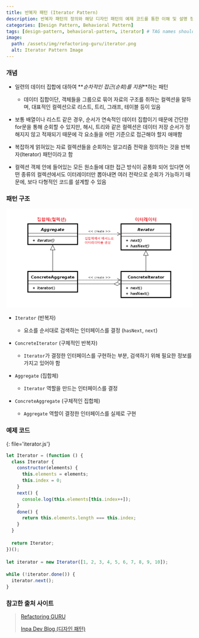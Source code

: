 ```yaml
---
title: 반복자 패턴 (Iterator Pattern)
description: 반복자 패턴의 정의와 해당 디자인 패턴의 예제 코드를 통한 이해 및 설명 정리
categories: [Design Pattern, Behavioral Pattern]
tags: [design-pattern, behavioral-pattern, iterator] # TAG names should always be lowercase
image:
  path: /assets/img/refactoring-guru/iterator.png
  alt: Iterator Pattern Image
---
```


### 개념

- 일련의 데이터 집합에 대하여 **_순차적인 접근(순회)를 지원_**하는 패턴

  - 데이터 집합이단, 객체들을 그룹으로 묶어 자료의 구조를 취하는 컬렉션을 말하며, 대표적인 컬렉션으로 리스트, 트리, 그래프, 테이블 등이 있음

- 보통 배열이나 리스트 같은 경우, 순서가 연속적인 데이터 집합이기 때문에 간단한 for문을 통해 순회할 수 있지만, 해시, 트리와 같은 컬렉션은 데이터 저장 순서가 정해지지 않고 적재되기 때문에 각 요소들을 어떤 기준으로 접근해야 할지 애매함

- 복잡하게 얽혀있는 자료 컬렉션들을 순회하는 알고리즘 전략을 정의하는 것을 반복자(Iterator) 패턴이라고 함

- 컬렉션 객체 안에 들어있는 모든 원소들에 대한 접근 방식이 공통화 되어 있다면 어떤 종류의 컬렉션에서도 이터레이터만 뽑아내면 여러 전략으로 순회가 가능하기 때문에, 보다 다형적인 코드를 설계할 수 있음

### 패턴 구조

![iterator](/assets/img/structure/iterator.png)

- `Iterator` (반복자)

  - 요소를 순서대로 검색하는 인터페이스를 결정 (`hasNext`, `next`)

- `ConcreteIterator` (구체적인 반복자)

  - `Iterator`가 결정한 인터페이스를 구현하는 부분, 검색하기 위해 필요한 정보를 가지고 있어야 함

- `Aggregate` (집합체)

  - `Iterator` 역할을 만드는 인터페이스를 결정

- `ConcreteAggregate` (구체적인 집합체)

  - `Aggregate` 역할이 결정한 인터페이스를 실제로 구현

### 예제 코드

{: file='iterator.js'}

```js
let Iterator = (function () {
  class Iterator {
    constructor(elements) {
      this.elements = elements;
      this.index = 0;
    }
    next() {
      console.log(this.elements[this.index++]);
    }
    done() {
      return this.elements.length === this.index;
    }
  }

  return Iterator;
})();

let iterator = new Iterator([1, 2, 3, 4, 5, 6, 7, 8, 9, 10]);

while (!iterator.done()) {
  iterator.next();
}
```

### 참고한 출처 사이트

> [Refactoring GURU](https://refactoring.guru/ko/design-patterns)
>
> [Inpa Dev Blog (디자인 패턴)](https://inpa.tistory.com/category/%EB%94%94%EC%9E%90%EC%9D%B8%20%ED%8C%A8%ED%84%B4)
